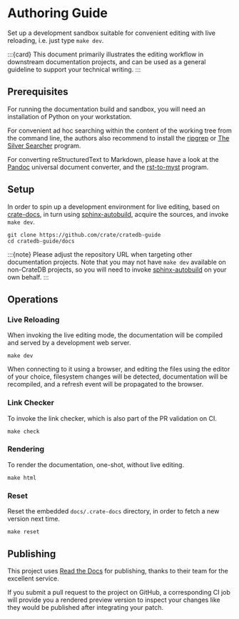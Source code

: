 # Authoring Guide

Set up a development sandbox suitable for convenient editing with live
reloading, i.e. just type `make dev`.

:::{card}
This document primarily illustrates the editing workflow in downstream
documentation projects, and can be used as a general guideline to support
your technical writing.
:::


## Prerequisites

For running the documentation build and sandbox, you will need an installation
of Python on your workstation.

For convenient ad hoc searching within the content of the working tree from the
command line, the authors also recommend to install the [ripgrep] or [The
Silver Searcher] program.

For converting reStructuredText to Markdown, please have a look at the [Pandoc]
universal document converter, and the [rst-to-myst] program.


## Setup

In order to spin up a development environment for live editing, based on
[crate-docs], in turn using [sphinx-autobuild], acquire the sources, and
invoke `make dev`.

```shell
git clone https://github.com/crate/cratedb-guide
cd cratedb-guide/docs
```

:::{note}
Please adjust the repository URL when targeting other documentation projects.
Note that you may not have `make dev` available on non-CrateDB projects, so
you will need to invoke [sphinx-autobuild] on your own behalf.
:::


## Operations

### Live Reloading
When invoking the live editing mode, the documentation will be compiled and
served by a development web server.
```shell
make dev
```
When connecting to it using a browser, and editing the files using the editor
of your choice, filesystem changes will be detected, documentation will be
recompiled, and a refresh event will be propagated to the browser.

### Link Checker
To invoke the link checker, which is also part of the PR validation on CI.
```shell
make check
```

### Rendering
To render the documentation, one-shot, without live editing.
```shell
make html
```

### Reset
Reset the embedded `docs/.crate-docs` directory, in order to fetch a new
version next time.
```shell
make reset
```


## Publishing

This project uses [Read the Docs] for publishing, thanks to their team for
the excellent service.

If you submit a pull request to the project on GitHub, a corresponding CI job
will provide you a rendered preview version to inspect your changes like they
would be published after integrating your patch.


[crate-docs]: https://github.com/crate/crate-docs
[Pandoc]: https://pandoc.org/
[Read the Docs]: https://about.readthedocs.com/
[ripgrep]: https://github.com/burntsushi/ripgrep
[rst-to-myst]: https://github.com/executablebooks/rst-to-myst
[sphinx-autobuild]: https://pypi.org/project/sphinx-autobuild/
[The Silver Searcher]: https://github.com/ggreer/the_silver_searcher
